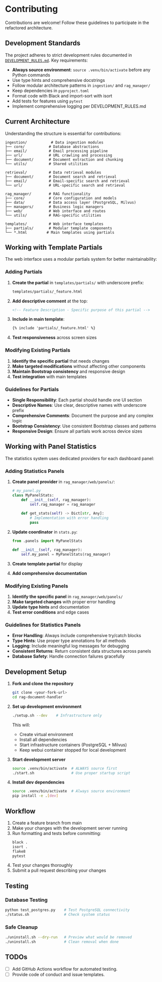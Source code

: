 # Contributing

Contributions are welcome! Follow these guidelines to participate in the refactored architecture.

## Development Standards

The project adheres to strict development rules documented in [`DEVELOPMENT_RULES.md`](../DEVELOPMENT_RULES.md). Key requirements:

- **Always source environment**: `source .venv/bin/activate` before any Python commands
- Use type hints and comprehensive docstrings
- Follow modular architecture patterns in `ingestion/` and `rag_manager/`
- Keep dependencies in `pyproject.toml`
- Format code with Black and import-sort with isort
- Add tests for features using `pytest`
- Implement comprehensive logging per DEVELOPMENT_RULES.md

## Current Architecture

Understanding the structure is essential for contributions:

```
ingestion/           # Data ingestion modules
├── core/           # Database abstractions
├── email/          # Email processing pipeline  
├── url/            # URL crawling and processing
├── document/       # Document extraction and chunking
└── utils/          # Shared utilities

retrieval/          # Data retrieval modules
├── document/       # Document search and retrieval
├── email/          # Email-specific search and retrieval
└── url/            # URL-specific search and retrieval

rag_manager/        # RAG functionality
├── core/           # Core configuration and models
├── data/           # Data access layer (PostgreSQL, Milvus)
├── managers/       # Business logic managers
├── web/            # Web interface and routes
└── utils/          # RAG-specific utilities

templates/          # Web interface templates
├── partials/       # Modular template components
└── *.html         # Main templates using partials
```

## Working with Template Partials

The web interface uses a modular partials system for better maintainability:

### Adding Partials

1. **Create the partial** in `templates/partials/` with underscore prefix:
   ```bash
   templates/partials/_feature.html
   ```

2. **Add descriptive comment** at the top:
   ```html
   <!-- Feature Description - Specific purpose of this partial -->
   ```

3. **Include in main template**:
   ```html
   {% include 'partials/_feature.html' %}
   ```

4. **Test responsiveness** across screen sizes

### Modifying Existing Partials

1. **Identify the specific partial** that needs changes
2. **Make targeted modifications** without affecting other components
3. **Maintain Bootstrap consistency** and responsive design
4. **Test integration** with main templates

### Guidelines for Partials

- **Single Responsibility**: Each partial should handle one UI section
- **Descriptive Names**: Use clear, descriptive names with underscore prefix
- **Comprehensive Comments**: Document the purpose and any complex logic
- **Bootstrap Consistency**: Use consistent Bootstrap classes and patterns
- **Responsive Design**: Ensure all partials work across device sizes

## Working with Panel Statistics

The statistics system uses dedicated providers for each dashboard panel:

### Adding Statistics Panels

1. **Create panel provider** in `rag_manager/web/panels/`:
   ```python
   # my_panel.py
   class MyPanelStats:
       def __init__(self, rag_manager):
           self.rag_manager = rag_manager
           
       def get_stats(self) -> Dict[str, Any]:
           # Implementation with error handling
           pass
   ```

2. **Update coordinator** in `stats.py`:
   ```python
   from .panels import MyPanelStats
   
   def __init__(self, rag_manager):
       self.my_panel = MyPanelStats(rag_manager)
   ```

3. **Create template partial** for display
4. **Add comprehensive documentation**

### Modifying Existing Panels

1. **Identify the specific panel** in `rag_manager/web/panels/`
2. **Make targeted changes** with proper error handling
3. **Update type hints** and documentation
4. **Test error conditions** and edge cases

### Guidelines for Statistics Panels

- **Error Handling**: Always include comprehensive try/catch blocks
- **Type Hints**: Use proper type annotations for all methods
- **Logging**: Include meaningful log messages for debugging
- **Consistent Returns**: Return consistent data structures across panels
- **Database Safety**: Handle connection failures gracefully

## Development Setup

1. **Fork and clone the repository**
   ```bash
   git clone <your-fork-url>
   cd rag-document-handler
   ```

2. **Set up development environment**
   ```bash
   ./setup.sh --dev    # Infrastructure only
   ```
   This will:
   - Create virtual environment
   - Install all dependencies
   - Start infrastructure containers (PostgreSQL + Milvus)
   - Keep webui container stopped for local development

3. **Start development server**
   ```bash
   source .venv/bin/activate  # ALWAYS source first
   ./start.sh                 # Use proper startup script
   ```

4. **Install dev dependencies**
   ```bash
   source .venv/bin/activate  # Always source environment
   pip install -e .[dev]
   ```

## Workflow

1. Create a feature branch from main
2. Make your changes with the development server running
3. Run formatting and tests before committing:
   ```bash
   black .
   isort .
   flake8
   pytest
   ```
4. Test your changes thoroughly
5. Submit a pull request describing your changes

## Testing

### Database Testing
```bash
python test_postgres.py    # Test PostgreSQL connectivity
./status.sh                # Check system status
```

### Safe Cleanup
```bash
./uninstall.sh --dry-run   # Preview what would be removed
./uninstall.sh             # Clean removal when done
```

## TODOs

- [ ] Add GitHub Actions workflow for automated testing.
- [ ] Provide code of conduct and issue templates.
